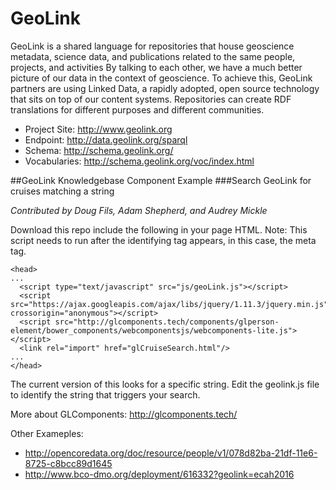 # GeoLink

GeoLink is a shared language for repositories that house geoscience metadata, science data, and publications related to the same people, projects, and activities
By talking to each other, we have a much better picture of our data in the context of geoscience. To achieve this, GeoLink partners are using Linked Data, a rapidly adopted, open source technology that sits on top of our content systems. Repositories can create RDF translations for different purposes and different communities. 

- Project Site: http://www.geolink.org
- Endpoint: http://data.geolink.org/sparql
- Schema: http://schema.geolink.org/
- Vocabularies: http://schema.geolink.org/voc/index.html

##GeoLink Knowledgebase Component Example
###Search GeoLink for cruises matching a string

*Contributed by Doug Fils, Adam Shepherd, and Audrey Mickle*

Download this repo include the following in your page HTML. 
Note: This script needs to run after the identifying tag appears, in this case, the meta tag.

~~~~
<head>
...
  <script type="text/javascript" src="js/geoLink.js"></script>
  <script src="https://ajax.googleapis.com/ajax/libs/jquery/1.11.3/jquery.min.js" crossorigin="anonymous"></script>
  <script src="http://glcomponents.tech/components/glperson-element/bower_components/webcomponentsjs/webcomponents-lite.js"></script>
  <link rel="import" href="glCruiseSearch.html"/>
...
</head>
~~~~

The current version of this looks for a specific string. Edit the geolink.js file to identify the string that triggers your search.

More about GLComponents: http://glcomponents.tech/

Other Exameples:
- http://opencoredata.org/doc/resource/people/v1/078d82ba-21df-11e6-8725-c8bcc89d1645
- http://www.bco-dmo.org/deployment/616332?geolink=ecah2016

